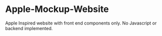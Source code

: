 # Apple-Mockup-Website
Apple Inspired website with front end components only. No Javascript or backend implemented.
